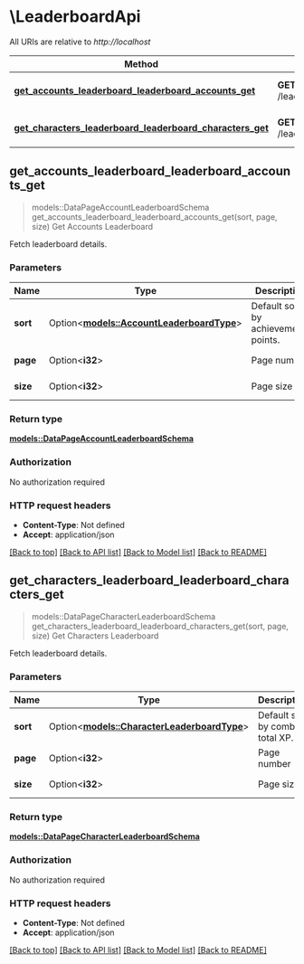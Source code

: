 # \LeaderboardApi

All URIs are relative to *http://localhost*

Method | HTTP request | Description
------------- | ------------- | -------------
[**get_accounts_leaderboard_leaderboard_accounts_get**](LeaderboardApi.md#get_accounts_leaderboard_leaderboard_accounts_get) | **GET** /leaderboard/accounts | Get Accounts Leaderboard
[**get_characters_leaderboard_leaderboard_characters_get**](LeaderboardApi.md#get_characters_leaderboard_leaderboard_characters_get) | **GET** /leaderboard/characters | Get Characters Leaderboard



## get_accounts_leaderboard_leaderboard_accounts_get

> models::DataPageAccountLeaderboardSchema get_accounts_leaderboard_leaderboard_accounts_get(sort, page, size)
Get Accounts Leaderboard

Fetch leaderboard details.

### Parameters


Name | Type | Description  | Required | Notes
------------- | ------------- | ------------- | ------------- | -------------
**sort** | Option<[**models::AccountLeaderboardType**](.md)> | Default sort by achievements points. |  |
**page** | Option<**i32**> | Page number |  |[default to 1]
**size** | Option<**i32**> | Page size |  |[default to 50]

### Return type

[**models::DataPageAccountLeaderboardSchema**](DataPage_AccountLeaderboardSchema_.md)

### Authorization

No authorization required

### HTTP request headers

- **Content-Type**: Not defined
- **Accept**: application/json

[[Back to top]](#) [[Back to API list]](../README.md#documentation-for-api-endpoints) [[Back to Model list]](../README.md#documentation-for-models) [[Back to README]](../README.md)


## get_characters_leaderboard_leaderboard_characters_get

> models::DataPageCharacterLeaderboardSchema get_characters_leaderboard_leaderboard_characters_get(sort, page, size)
Get Characters Leaderboard

Fetch leaderboard details.

### Parameters


Name | Type | Description  | Required | Notes
------------- | ------------- | ------------- | ------------- | -------------
**sort** | Option<[**models::CharacterLeaderboardType**](.md)> | Default sort by combat total XP. |  |
**page** | Option<**i32**> | Page number |  |[default to 1]
**size** | Option<**i32**> | Page size |  |[default to 50]

### Return type

[**models::DataPageCharacterLeaderboardSchema**](DataPage_CharacterLeaderboardSchema_.md)

### Authorization

No authorization required

### HTTP request headers

- **Content-Type**: Not defined
- **Accept**: application/json

[[Back to top]](#) [[Back to API list]](../README.md#documentation-for-api-endpoints) [[Back to Model list]](../README.md#documentation-for-models) [[Back to README]](../README.md)

